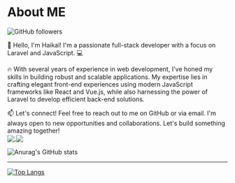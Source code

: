 <h1>About ME</h1>

![GitHub followers](https://img.shields.io/github/followers/hiikalll?style=social)
<br>


👋 Hello, I'm Haikal! I'm a passionate full-stack developer with a focus on Laravel and JavaScript. 💻

🔥 With several years of experience in web development, I've honed my skills in building robust and scalable applications. My expertise lies in crafting elegant front-end experiences using modern JavaScript frameworks like React and Vue.js, while also harnessing the power of Laravel to develop efficient back-end solutions.

📫 Let's connect! Feel free to reach out to me on GitHub or via email. I'm always open to new opportunities and collaborations. Let's build something amazing together! <br>
<a href="https://instagram.com/haikallf___">
  <img align="center" src="https://img.shields.io/badge/Instagram-@haikallfiqih-blue" />
</a>
<a href="mailto:ekal.ehmm@gmail.com">
  <img align="center" src="https://img.shields.io/badge/Email-ekal.ehmm@gmail.com-red" />
</a>

  
  
![Anurag's GitHub stats](https://github-readme-stats.vercel.app/api?username=hiikalll&show_icons=true&theme=vue)<br><hr>
[![Top Langs](https://github-readme-stats.vercel.app/api/top-langs/?username=anuraghazra&layout=compact)](https://github.com/hiikalll/github-readme-stats)


<!---
hiikalll/hiikalll is a ✨ special ✨ repository because its `README.md` (this file) appears on your GitHub profile.
You can click the Preview link to take a look at your changes.
--->
